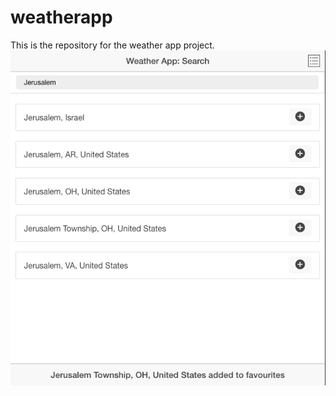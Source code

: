 # weatherapp
This is the repository for the weather app project.
![carsLst](img/Screen%20Shot%202016-12-20%20at%2020.29.50.png)
